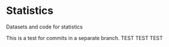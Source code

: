# Statistics
Datasets and code for statistics

This is a test for commits in a separate branch.
TEST TEST TEST
